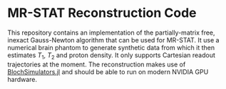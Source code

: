 # MR-STAT Reconstruction Code

This repository contains an implementation of the partially-matrix free, inexact Gauss-Newton algorithm that can be used for MR-STAT. It use a numerical brain phantom to generate synthetic data from which it then estimates $T_1$, $T_2$ and proton density. It only supports Cartesian readout trajectories at the moment. The reconstruction makes use of [BlochSimulators.jl](https://github.com/oscarvanderheide/BlochSimulators.jl) and should be able to run on modern NVIDIA GPU hardware.
